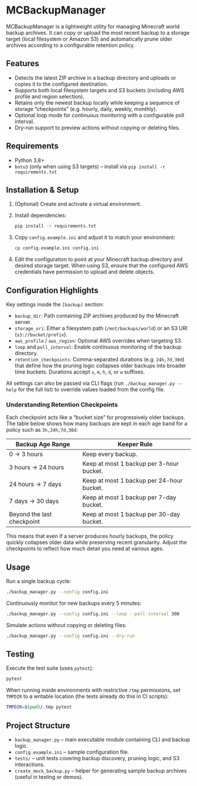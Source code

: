 # MCBackupManager

MCBackupManager is a lightweight utility for managing Minecraft world backup archives. It can copy or upload the most recent backup to a storage target (local filesystem or Amazon S3) and automatically prune older archives according to a configurable retention policy.

## Features

- Detects the latest ZIP archive in a backup directory and uploads or copies it to the configured destination.
- Supports both local filesystem targets and S3 buckets (including AWS profile and region selection).
- Retains only the newest backup locally while keeping a sequence of storage “checkpoints” (e.g. hourly, daily, weekly, monthly).
- Optional loop mode for continuous monitoring with a configurable poll interval.
- Dry-run support to preview actions without copying or deleting files.

## Requirements

- Python 3.8+
- `boto3` (only when using S3 targets) – install via `pip install -r requirements.txt`

## Installation & Setup

1. (Optional) Create and activate a virtual environment.
2. Install dependencies:

   ```bash
   pip install -r requirements.txt
   ```

3. Copy `config.example.ini` and adjust it to match your environment:

   ```bash
   cp config.example.ini config.ini
   ```

4. Edit the configuration to point at your Minecraft backup directory and desired storage target. When using S3, ensure that the configured AWS credentials have permission to upload and delete objects.

## Configuration Highlights

Key settings inside the `[backup]` section:

- `backup_dir`: Path containing ZIP archives produced by the Minecraft server.
- `storage_uri`: Either a filesystem path (`/mnt/backups/world`) or an S3 URI (`s3://bucket/prefix`).
- `aws_profile` / `aws_region`: Optional AWS overrides when targeting S3.
- `loop` and `poll_interval`: Enable continuous monitoring of the backup directory.
- `retention_checkpoints`: Comma-separated durations (e.g. `24h,7d,30d`) that define how the pruning logic collapses older backups into broader time buckets. Durations accept `s`, `m`, `h`, `d`, or `w` suffixes.

All settings can also be passed via CLI flags (run `./backup_manager.py --help` for the full list) to override values loaded from the config file.

### Understanding Retention Checkpoints

Each checkpoint acts like a “bucket size” for progressively older backups. The table below shows how many backups are kept in each age band for a policy such as `3h,24h,7d,30d`:

| Backup Age Range          | Keeper Rule                               |
|---------------------------|-------------------------------------------|
| 0 → 3 hours               | Keep every backup.                        |
| 3 hours → 24 hours        | Keep at most 1 backup per 3-hour bucket.  |
| 24 hours → 7 days         | Keep at most 1 backup per 24-hour bucket. |
| 7 days → 30 days          | Keep at most 1 backup per 7-day bucket.   |
| Beyond the last checkpoint| Keep at most 1 backup per 30-day bucket.  |

This means that even if a server produces hourly backups, the policy quickly collapses older data while preserving recent granularity. Adjust the checkpoints to reflect how much detail you need at various ages.

## Usage

Run a single backup cycle:

```bash
./backup_manager.py --config config.ini
```

Continuously monitor for new backups every 5 minutes:

```bash
./backup_manager.py --config config.ini --loop --poll-interval 300
```

Simulate actions without copying or deleting files:

```bash
./backup_manager.py --config config.ini --dry-run
```

## Testing

Execute the test suite (uses `pytest`):

```bash
pytest
```

When running inside environments with restrictive `/tmp` permissions, set `TMPDIR` to a writable location (the tests already do this in CI scripts):

```bash
TMPDIR=$(pwd)/.tmp pytest
```

## Project Structure

- `backup_manager.py` – main executable module containing CLI and backup logic.
- `config.example.ini` – sample configuration file.
- `tests/` – unit tests covering backup discovery, pruning logic, and S3 interactions.
- `create_mock_backup.py` – helper for generating sample backup archives (useful in testing or demos).
